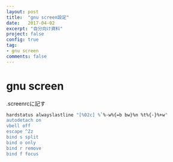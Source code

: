 ```yaml
---
layout: post
title:  "gnu screen設定"
date:   2017-04-02
excerpt: "自分向け資料"
project: false
config: true
tag:
- gnu screen
comments: false
---
```


# gnu screen
.screenrcに記す

```sh
hardstatus alwayslastline "[%02c] %`%-w%{=b bw}%n %t%{-}%+w"
autodetach on
vbell off
escape ^Zz
bind s split
bind o only
bind r remove
bind f focus
```
